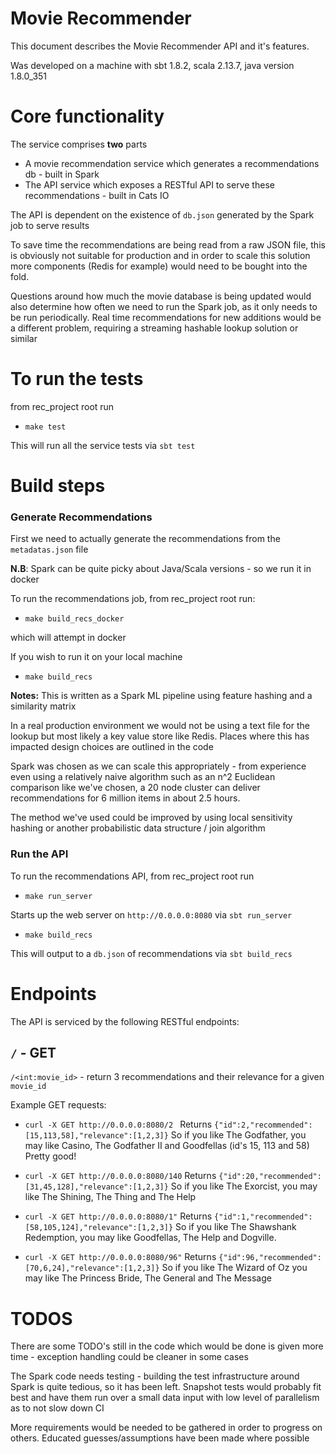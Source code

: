 # Movie Recommender

This document describes the Movie Recommender API and it's features.

Was developed on a machine with sbt 1.8.2,  scala 2.13.7, java version 1.8.0_351

# Core functionality

The service comprises **two** parts
- A movie recommendation service which generates a recommendations db -  built in Spark
- The API service which exposes a RESTful API to serve these recommendations - built in Cats IO

The API is dependent on the existence of `db.json` generated by the Spark job to serve results

To save time the recommendations are being read from a raw JSON file, this is obviously not suitable for production and in order to scale this solution more components (Redis for example) would need to be bought into the fold.

Questions around how much the movie database is being updated would also determine how often we need to run the Spark job, as it only needs to be run periodically. Real time recommendations for new additions would be a different problem, requiring a streaming hashable lookup solution or similar

# To run the tests

from rec_project root run

- ```make test```

This will run all the service tests via `sbt test`

# Build steps

### Generate Recommendations

First we need to actually generate the recommendations from the `metadatas.json` file

**N.B**: Spark can be quite picky about Java/Scala versions - so we run it in docker

To run the recommendations job, from rec_project root run:

- ```make build_recs_docker```

which will attempt in docker

If you wish to run it on your local machine

- ```make build_recs```


**Notes:**
This is written as a Spark ML pipeline using feature hashing and a similarity matrix 

In a real production environment we would not be using a text file for the lookup but most likely a key value store like Redis. Places where this has impacted design choices are outlined  in the code

Spark was chosen as we can scale this appropriately  - from experience even using a relatively naive algorithm such as an n^2 Euclidean comparison like we've chosen, a 20 node cluster can deliver recommendations for 6 million items in about 2.5 hours.

The method we've used could be improved by using local sensitivity hashing or another probabilistic data structure / join algorithm

### Run the API
To run the recommendations API, from rec_project root run

- ```make run_server``` 

Starts up the web server on `http://0.0.0.0:8080` via `sbt run_server`


- ```make build_recs``` 

This will output to a `db.json` of recommendations via `sbt build_recs` 


# Endpoints
The API is serviced by the following RESTful endpoints:

## ```/``` - GET

```/<int:movie_id>``` - return 3 recommendations and their relevance for a given `movie_id`  

Example GET requests:

- ```curl -X GET http://0.0.0.0:8080/2 ```
Returns
```{"id":2,"recommended":[15,113,58],"relevance":[1,2,3]}```
So if you like The Godfather, you may like Casino, The Godfather II and Goodfellas (id's 15, 113 and 58) Pretty good!

- ```curl -X GET http://0.0.0.0:8080/140```
Returns
```{"id":20,"recommended":[31,45,128],"relevance":[1,2,3]}```
So if you like The Exorcist, you may like The Shining, The Thing and The Help


- ```curl -X GET http://0.0.0.0:8080/1"```
Returns
```{"id":1,"recommended":[58,105,124],"relevance":[1,2,3]}```
So if you like The Shawshank Redemption, you may like Goodfellas, The Help and Dogville. 

- ```curl -X GET http://0.0.0.0:8080/96"```
Returns
```{"id":96,"recommended":[70,6,24],"relevance":[1,2,3]}```
So if you like The Wizard of Oz you may like The Princess Bride, The General and The Message


# TODOS
There are some TODO's still in the code which would be done is given more time - exception handling could be cleaner in some cases 

The Spark code needs  testing - building the test infrastructure around Spark  is quite tedious, so it has been left.
Snapshot tests would probably fit best and have them run over a small data input with low level of parallelism as to not slow down CI

More requirements would be needed to be gathered in order to progress on others. Educated guesses/assumptions have been made where possible
